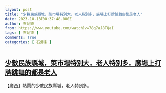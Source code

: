 ```yaml
---
layout: post
title: "少數民族縣城，菜市場特別大，老人特別多，廣場上打牌跳舞的都是老人"
date: 2023-10-13T00:37:48.000Z
author: 石炳鋒
from: https://www.youtube.com/watch?v=78q7aJ8TQaI
tags: [ 石炳锋 ]
comments: True
categories: [ 石炳锋 ]
---
```

<!--1697157468000-->
[少數民族縣城，菜市場特別大，老人特別多，廣場上打牌跳舞的都是老人](https://www.youtube.com/watch?v=78q7aJ8TQaI)
------

<div>
【廣西】熱鬧的少數民族縣城，老人特別多。
</div>
